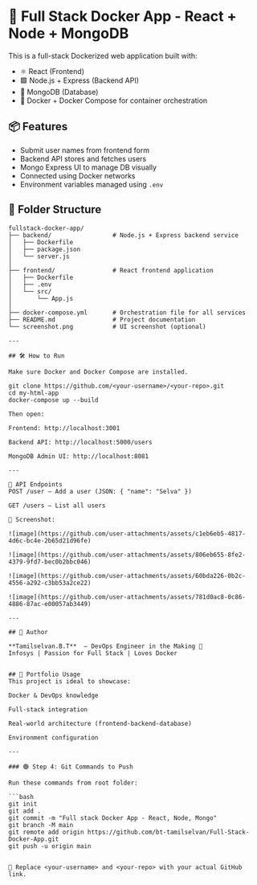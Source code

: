 # 🐳 Full Stack Docker App - React + Node + MongoDB

This is a full-stack Dockerized web application built with:

- ⚛️ React (Frontend)
- 🟩 Node.js + Express (Backend API)
- 🍃 MongoDB (Database)
- 🐳 Docker + Docker Compose for container orchestration

## 📦 Features

- Submit user names from frontend form
- Backend API stores and fetches users
- Mongo Express UI to manage DB visually
- Connected using Docker networks
- Environment variables managed using `.env`

## 📁 Folder Structure

```plaintext
fullstack-docker-app/
├── backend/                 # Node.js + Express backend service
│   ├── Dockerfile
│   ├── package.json
│   └── server.js
│
├── frontend/                # React frontend application
│   ├── Dockerfile
│   ├── .env
│   └── src/
│       └── App.js
│
├── docker-compose.yml       # Orchestration file for all services
├── README.md                # Project documentation
└── screenshot.png           # UI screenshot (optional)

---

## 🛠️ How to Run

Make sure Docker and Docker Compose are installed.

git clone https://github.com/<your-username>/<your-repo>.git
cd my-html-app
docker-compose up --build

Then open:

Frontend: http://localhost:3001

Backend API: http://localhost:5000/users

MongoDB Admin UI: http://localhost:8081

---

💬 API Endpoints
POST /user – Add a user (JSON: { "name": "Selva" })

GET /users – List all users

📸 Screenshot:

![image](https://github.com/user-attachments/assets/c1eb6eb5-4817-4d6c-bc4e-2b65d21d96fe)

![image](https://github.com/user-attachments/assets/806eb655-8fe2-4379-9fd7-bec0b2bbc046)

![image](https://github.com/user-attachments/assets/60bda226-0b2c-4556-a292-c3bb53a2ce22)

![image](https://github.com/user-attachments/assets/781d0ac8-0c86-4886-87ac-e00057ab3449)

---

## 🧠 Author

**Tamilselvan.B.T**  – DevOps Engineer in the Making 🚀
Infosys | Passion for Full Stack | Loves Docker


## 💼 Portfolio Usage
This project is ideal to showcase:

Docker & DevOps knowledge

Full-stack integration

Real-world architecture (frontend-backend-database)

Environment configuration

---

### 🟢 Step 4: Git Commands to Push

Run these commands from root folder:

```bash
git init
git add .
git commit -m "Full stack Docker App - React, Node, Mongo"
git branch -M main
git remote add origin https://github.com/bt-tamilselvan/Full-Stack-Docker-App.git
git push -u origin main


📌 Replace <your-username> and <your-repo> with your actual GitHub link.



